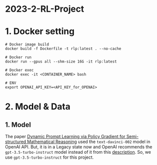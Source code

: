 # 2023-2-RL-Project

# 1. Docker setting
```
# Docker image build
docker build -f Dockerfile -t rlp:latest . --no-cache

# Docker run
docker run --gpus all --shm-size 16G -it rlp:latest

# Docker exec
docker exec -it <CONTAINER_NAME> bash

# ENV
export OPENAI_API_KEY=<API_KEY_for_OPENAI>
```

# 2. Model & Data
## 1. Model
The paper [Dynamic Prompt Learning via Policy Gradient for Semi-structured Mathematical Reasoning](https://arxiv.org/abs/2209.14610) used the `text-davinci-002` model in OpenAI API. But, it is in a Legacy state now and OpenAI recommends the `gpt-3.5-turbo-instruct` model instead of it from this [description](https://platform.openai.com/docs/deprecations/). So, we use `gpt-3.5-turbo-instruct` for this project.
